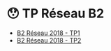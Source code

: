 # :hushed: TP Réseau B2

* [B2 Réseau 2018 - TP1](https://github.com/Tenerit/Tp-Reseau/tree/master/Tp%201)
* [B2 Réseau 2018 - TP2](https://github.com/Tenerit/Tp-Reseau/tree/master/Tp%202) 